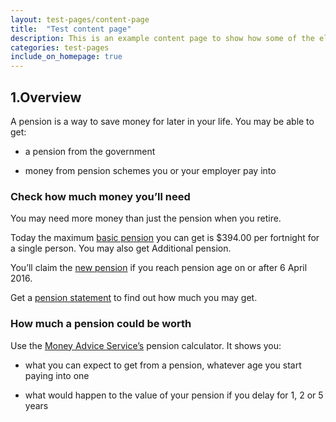 ```yaml
---
layout: test-pages/content-page
title:  "Test content page"
description: This is an example content page to show how some of the elements might work together and layout might appear.
categories: test-pages
include_on_homepage: true
---
```


## 1.Overview
A pension is a way to save money for later in your life.
You may be able to get:

- a pension from the government

- money from pension schemes you or your employer pay into

### Check how much money you’ll need
You may need more money than just the pension when you retire.

Today the maximum <a href="#">basic pension</a> you can get is $394.00 per fortnight for a single person. You may also get Additional pension.

You’ll claim the <a href="#">new pension</a> if you reach pension age on or after 6 April 2016.

Get a <a href="#">pension statement</a> to find out how much you may get.

### How much a pension could be worth
Use the <a href="#">Money Advice Service’s</a> pension calculator.
It shows you:

- what you can expect to get from a pension, whatever age you start paying into one

- what would happen to the value of your pension if you delay for
1, 2 or 5 years

